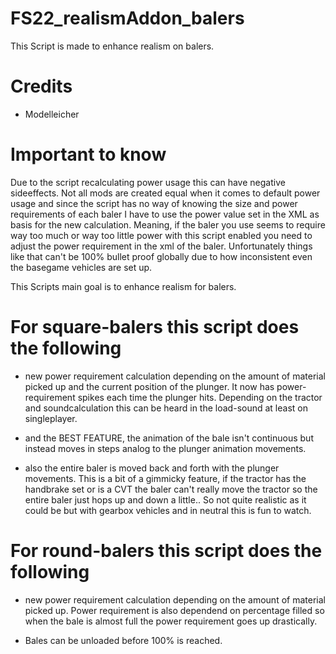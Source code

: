 # FS22_realismAddon_balers
This Script is made to enhance realism on balers.


# Credits
- Modelleicher

# Important to know
Due to the script recalculating power usage this can have negative sideeffects.
Not all mods are created equal when it comes to default power usage and since
the script has no way of knowing the size and power requirements of each baler
I have to use the power value set in the XML as basis for the new calculation.
Meaning, if the baler you use seems to require way too much or way too little
power with this script enabled you need to adjust the power requirement in the
xml of the baler.
Unfortunately things like that can't be 100% bullet proof globally due to
how inconsistent even the basegame vehicles are set up.


This Scripts main goal is to enhance realism for balers. 

# For square-balers this script does the following

- new power requirement calculation depending on the amount of material picked up and the 
current position of the plunger. It now has power-requirement spikes each time the plunger 
hits. Depending on the tractor and soundcalculation this can be heard in the load-sound at
least on singleplayer.

- and the BEST FEATURE, the animation of the bale isn't continuous but instead moves in 
steps analog to the plunger animation movements.

- also the entire baler is moved back and forth with the plunger movements. This is a bit 
of a gimmicky feature, if the tractor has the handbrake set or is a CVT the baler can't
really move the tractor so the entire baler just hops up and down a little.. 
So not quite realistic as it could be but with gearbox vehicles and in neutral this 
is fun to watch.


# For round-balers this script does the following
- new power requirement calculation depending on the amount of material picked up.
Power requirement is also dependend on percentage filled so when the bale is almost full
the power requirement goes up drastically.

- Bales can be unloaded before 100% is reached.

